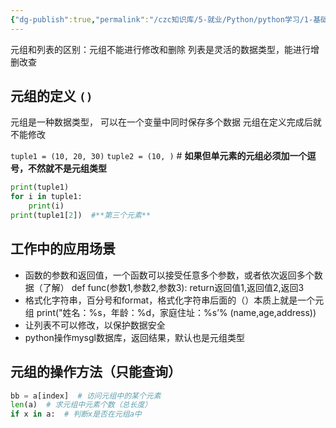 ```yaml
---
{"dg-publish":true,"permalink":"/czc知识库/5-就业/Python/python学习/1-基础的基础/105-元组/","dgPassFrontmatter":true,"created":"2024-10-31T20:45:25.945+08:00","updated":"2024-12-08T12:39:45.284+08:00"}
---
```



元组和列表的区别：元组不能进行修改和删除
列表是灵活的数据类型，能进行增删改查
## 元组的定义 `()`
元组是一种数据类型，
可以在一个变量中同时保存多个数据
元组在定义完成后就不能修改

`tuple1 = (10, 20, 30)`
`tuple2 = (10, )`  # **如果但单元素的元组必须加一个逗号，不然就不是元组类型**

```python
print(tuple1)
for i in tuple1:
	print(i)
print(tuple1[2])  #**第三个元素**
```

## 工作中的应用场景
- 函数的参数和返回值，一个函数可以接受任意多个参数，或者依次返回多个数据（了解）
	def func(参数1,参数2,参数3):
	return返回值1,返回值2,返回3
- 格式化字符串，百分号和format，格式化字符串后面的（）本质上就是一个元组
	print("姓名：%s，年龄：%d，家庭住址：%s’% (name,age,address))
- 让列表不可以修改，以保护数据安全
- python操作mysgl数据库，返回结果，默认也是元组类型

## 元组的操作方法（只能查询）

```python
bb = a[index]  # 访问元组中的某个元素
len(a)  # 求元组中元素个数（总长度）
if x in a:  # 判断x是否在元组a中
```